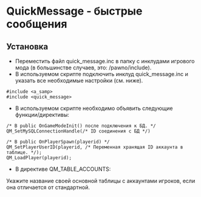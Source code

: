 # QuickMessage - быстрые сообщения 
## Установка
- Переместить файл quick_message.inc в папку с инклудами игрового мода (в большинстве случаев, это: /pawno/include).
- В используемом скрипте подключить инклуд quick_message.inc и указать все необходимые настройки (см. ниже).
```pawn
#include <a_samp>
#include <quick_message>
```
- В используемом скрипте необходимо объявить следующие функции/директивы:
```pawn
/* В public OnGameModeInit() после подключения к БД. */
QM_SetMySQLConnectionHandle(/* ID соединения с БД */)
```
```pawn
/* В public OnPlayerSpawn(playerid) */
QM_SetPlayerUserID(playerid, /* Переменная хранящая ID аккаунта в таблице. */);
QM_LoadPlayer(playerid);
```
- В директиве QM_TABLE_ACCOUNTS:

Укажите название своей основной таблицы с аккаунтами игроков, если она отличается от стандартной.
